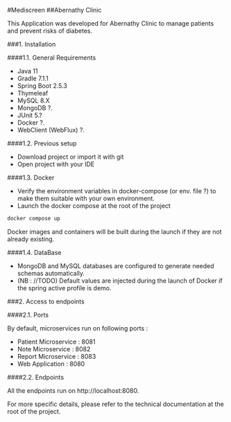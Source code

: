 #Mediscreen
##Abernathy Clinic

This Application was developed for Abernathy Clinic to manage patients and prevent risks of diabetes.

###1. Installation

####1.1. General Requirements
 - Java 11
 - Gradle 7.1.1
 - Spring Boot 2.5.3
 - Thymeleaf
 - MySQL 8.X
 - MongoDB ?.
 - JUnit 5.?
 - Docker ?.
 - WebClient (WebFlux) ?.

####1.2. Previous setup
 - Download project or import it with git
 - Open project with your IDE

####1.3. Docker
- Verify the environment variables in docker-compose (or env. file ?) to make them suitable with your own environment.
- Launch the docker compose at the root of the project
````bash
docker compose up
````
Docker images and containers will be built during the launch if they are not already existing.

####1.4. DataBase
- MongoDB and MySQL databases are configured to generate needed schemas automatically.
- (NB : //TODO) Default values are injected during the launch of Docker if the spring active profile is demo.

###2. Access to endpoints

####2.1. Ports

By default, microservices run on following ports :
- Patient Microservice : 8081
- Note Microservice : 8082
- Report Microservice : 8083
- Web Application : 8080

####2.2. Endpoints

All the endpoints run on http://localhost:8080.

For more specific details, please refer to the technical documentation at the root of the project.